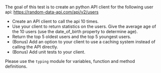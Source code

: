 The goal of this test is to create an python API client for the following user api: https://random-data-api.com/api/v2/users

- Create an API client to call the api 10 times.
- Use your client to return statistics on the users. Give the average age of the 10 users (use the date_of_birth property to determine age). 
- Return the top 5 oldest users and the top 5 youngest users.
- (Bonus) Add an option to your client to use a caching system instead of calling the API directly.
- (Bonus) Add unit tests to your client.

Please use the `typing` module for variables, function and method definitions.
